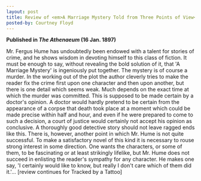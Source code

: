 ```yaml
---
layout: post
title: Review of <em>A Marriage Mystery Told from Three Points of View</em>
posted-by: Courtney Floyd
---
```


<strong>Published in <em>The Athenaeum</em> (16 Jan. 1897)</strong> 

Mr. Fergus Hume has undoubtedly been endowed with a talent for stories of crime, and he shows wisdom in devoting himself
to this class of fiction. It must be enough to say, without revealing the bold solution of it, that 'A Marriage Mystery' 
is ingeniously put together. The mystery is of course a murder. In the working out of the plot the author cleverly tries 
to make the reader fix the crime first upon one character and then upon another, but there is one detail which seems weak. 
Much depends on the exact time at which the murder was committed. This is supposed to be made certain by a doctor's opinion. 
A doctor would hardly pretend to be certain from the appearance of a corpse that death took place at a moment which could be 
made precise within half and hour, and even if he were prepared to come to such a decision, a court of justice would certainly 
not accept his opinion as conclusive. A thoroughly good detective story should not leave ragged ends like this. There is, 
however, another point in which Mr. Hume is not quite successful. To make a satisfactory novel of this kind it is necessary 
to rouse strong interest in some direction. One wants the characters, or some of them, to be fascinating or at least 
strikingly lifelike, but Mr. Hume does not succeed in enlisting the reader's sympathy for any character. He makes one say, 
'I certainly would like to know, but really I don't care which of them did it.'... [review continues for Tracked by a Tattoo]

